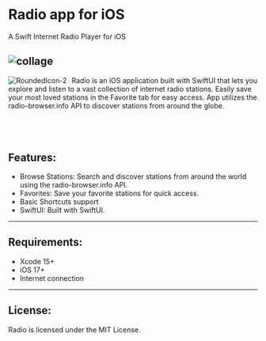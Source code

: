 # Radio app for iOS
A Swift Internet Radio Player for iOS

![collage](https://github.com/martin-desktops/radioAppiOS/assets/64419373/b19b959f-6cfb-47ae-8a33-eb5662c3a4b7)
---

<div>
    <img align="left" src="https://github.com/martin-desktops/radioAppiOS/assets/64419373/1688d77c-0692-4582-b89f-3414be6f4eab" alt="RoundedIcon-2" style="float: left; margin-right: 10px;" />
    <p>Radio is an iOS application built with SwiftUI that lets you explore and listen to a vast collection of internet radio stations. Easily save your most loved stations in the Favorite tab for easy access. App utilizes the radio-browser.info API to discover stations from around the globe.</p>
</div>

‎‎
‎
‎
‎
‎
‎
‎
---



## Features:

- Browse Stations: Search and discover stations from around the world using the radio-browser.info API.
- Favorites: Save your favorite stations for quick access.
- Basic Shortcuts support
- SwiftUI: Built with SwiftUI.

--- 

## Requirements:
- Xcode 15+
- iOS 17+
- Internet connection

---

## License:
Radio is licensed under the MIT License.
